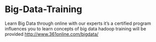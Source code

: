 # Big-Data-Training
Learn Big Data through online with our experts it’s a certified program influences you to learn concepts of big data hadoop training will be provided
http://www.361online.com/bigdata/
